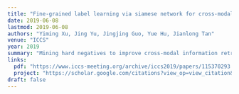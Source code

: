 ```yaml
---
title: "Fine-grained label learning via siamese network for cross-modal information retrieval"
date: 2019-06-08
lastmod: 2019-06-08
authors: "Yiming Xu, Jing Yu, Jingjing Guo, Yue Hu, Jianlong Tan"
venue: "ICCS"
year: 2019
summary: "Mining hard negatives to improve cross-modal information retrieval."
links:
  pdf: "https://www.iccs-meeting.org/archive/iccs2019/papers/115370293.pdf"
  project: "https://scholar.google.com/citations?view_op=view_citation&hl=en&user=n1skXDsAAAAJ&citation_for_view=n1skXDsAAAAJ:u5HHmVD_uO8C"
draft: false
---
```



